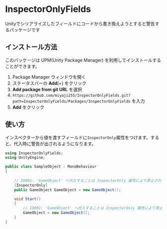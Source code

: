 # InspectorOnlyFields

Unityでシリアライズしたフィールドにコードから書き換えようとすると警告するパッケージです

## インストール方法

このパッケージは UPM(Unity Package Manager) を利用してインストールすることができます。

1. Package Manager ウィンドウを開く
2. ステータスバーの **Add**(+) をクリック
3. **Add package from git URL** を選択
4. `https://github.com/miyaji255/InspectorOnlyFields.git?path=InspectorOnlyFields/Packages/InspectorOnlyFields` を入力
5. **Add** をクリック

## 使い方

インスペクターから値を渡すフィールドに`InspectorOnly`属性をつけます。すると、代入時に警告が出されるようになります。
```csharp
using InspectorOnlyFields;
using UnityEngine;

public class SampleObject : MonoBehaviour
{
    
    // IO001: 'GameObject' へ代入することは InspectorOnly 属性により禁止されています
    [InspectorOnly]
    public GameObject GameObject = new GameObject();

    void Start()
    {
        // IO001: 'GameObject' へ代入することは InspectorOnly 属性により禁止されています
        GameObject = new GameObject();
    }
}
```
